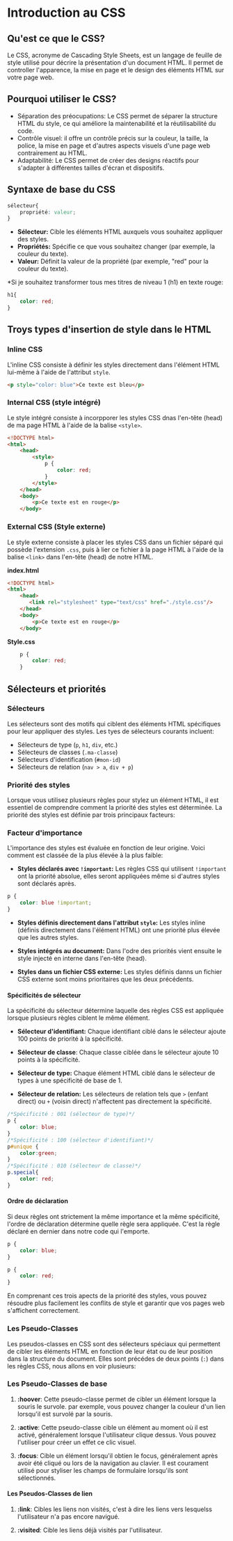 # Introduction au CSS

## Qu'est ce que le CSS?

Le CSS, acronyme de Cascading Style Sheets, est un langage de feuille de style utilisé pour décrire la présentation d'un document HTML. Il permet de controller l'apparence, la mise en page et le design des éléments HTML sur votre page web.

## Pourquoi utiliser le CSS?
- Séparation des préocupations: Le CSS permet de séparer la structure HTML du style, ce qui améliore la maintenabilité et la réutilisabilité du code.
- Contrôle visuel: il offre un contrôle précis sur la couleur, la taille, la police, la mise en page et d'autres aspects visuels d'une page web contrairement au HTML.
- Adaptabilité: Le CSS permet de créer des designs réactifs pour s'adapter à différentes tailles d'écran et dispositifs.

## Syntaxe de base du CSS

```css
sélecteur{
    propriété: valeur;
}
```

- **Sélecteur:** Cible les éléments HTML auxquels vous souhaitez appliquer des styles.
- **Propriétés:** Spécifie ce que vous souhaitez changer (par exemple, la couleur du texte).
- **Valeur:** Définit la valeur de la propriété (par exemple, "red" pour la couleur du texte).

*Si je souhaitez transformer tous mes titres de niveau 1 (h1) en texte rouge:

```css
h1{
    color: red;
}
```

## Troys types d'insertion de style dans le HTML

### Inline CSS
L'inline CSS consiste à définir les styles directement dans l'élément HTML lui-même à l'aide de l'attribut `style`.

```html
<p style="color: blue">Ce texte est bleu</p>
```

### Internal CSS (style intégré)
Le style intégré consiste à incorpporer les styles CSS dnas l'en-tête (head) de ma page HTML à l'aide de la balise `<style>`.

```html
<!DOCTYPE html>
<html>
    <head>
        <style>
            p {
                color: red;
            }
        </style>
    </head>
    <body>
        <p>Ce texte est en rouge</p>
    </body>
```

### External CSS (Style externe)
Le style externe consiste à placer les styles CSS dans un fichier séparé qui possède l'extension `.css`, puis à lier ce fichier à la page HTML à l'aide de la balise `<link>` dans l'en-tête (head) de notre HTML.

**index.html**
```html
<!DOCTYPE html>
<html>
    <head>
       <link rel="stylesheet" type="text/css" href="./style.css"/>
    </head>
    <body>
        <p>Ce texte est en rouge</p>
    </body>
```

**Style.css**
```css
    p {
        color: red;
    }
```

## Sélecteurs et priorités

### Sélecteurs
Les sélecteurs sont des motifs qui ciblent des éléments HTML spécifiques pour leur appliquer des styles. Les tyes de sélecteurs courants incluent:
- Sélecteurs de type (`p`, `h1`, `div`, etc.)
- Sélecteurs de classes (`.ma-classe`)
- Sélecteurs d'identification (`#mon-id`)
- Sélecteurs de relation (`nav > a`, `div + p`)

### Priorité des styles
Lorsque vous utilisez plusieurs règles pour stylez un élément HTML, il est essentiel de comprendre comment la priorité des styles est déterminée. La priorité des styles est définie par trois principaux facteurs:

### Facteur d'importance
L'importance des styles est évaluée en fonction de leur origine. Voici comment est classée de la plus élevée à la plus faible:

- **Styles déclarés avec `!important`:** Les règles CSS qui utilisent `!important` ont la priorité absolue, elles seront appliquées même si d'autres styles sont déclarés après.

```css
p {
    color: blue !important;
}
```

- **Styles définis directement dans l'attribut `style`:** Les styles inline (définis directement dans l'élément HTML) ont une priorité plus élevée que les autres styles.

- **Styles intégrés au document:** Dans l'odre des priorités vient ensuite le style injecté en interne dans l'en-tête (head).

- **Styles dans un fichier CSS externe:** Les styles définis danns un fichier CSS externe sont moins prioritaires que les deux précédents.

#### Spécificités de sélecteur 
La spécificité du sélecteur détermine laquelle des règles CSS est appliquée lorsque plusieurs règles ciblent le même élément.

- **Sélecteur d'identifiant:** Chaque identifiant ciblé dans le sélecteur ajoute 100 points de priorité à la spécificité.

- **Sélecteur de classe**: Chaque classe ciblée dans le sélecteur ajoute 10 points à la spécificité.

- **Sélecteur de type:** Chaque élément HTML ciblé dans le sélecteur de types à une spécificité de base de 1.

- **Sélecteur de relation:** Les sélecteurs de relation tels que `>` (enfant direct) ou `+` (voisin direct) n'affectent pas directement la spécificité.

```css
/*Spécificité : 001 (sélecteur de type)*/
p {
    color: blue;
}
/*Spécificité : 100 (sélecteur d'identifiant)*/
p#unique {
    color:green;
}
/*Spécificité : 010 (sélecteur de classe)*/
p.special{
    color: red;
}
```
#### Ordre de déclaration
Si deux règles ont strictement la même importance et la même spécificité, l'ordre de déclaration détermine quelle règle sera appliquée. C'est la règle déclaré en dernier dans notre code qui l'emporte.

```css
p {
    color: blue;
}

p {
    color: red;
}
```

En comprenant ces trois apects de la priorité des styles, vous pouvez résoudre plus facilement les conflits de style et garantir que vos pages web s'affichent correctement.

### Les Pseudo-Classes
Les pseudos-classes en CSS sont des sélecteurs spéciaux qui permettent de cibler les éléments HTML en fonction de leur état ou de leur position dans la structure du document. Elles sont précédes de deux points (`:`) dans les règles CSS, nous allons en voir plusieurs:

### Les Pseudo-Classes de base

1. **:hoover**: Cette pseudo-classe permet de cibler un élément lorsque la souris le survole. par exemple, vous pouvez changer la couleur d'un lien lorsqu'il est survolé par la souris.

2. **:active**: Cette pseudo-classe cible un élément au moment où il est activé, généralement lorsque l'utilisateur  clique dessus. Vous pouvez l'utiliser pour créer un effet ce clic visuel.

3. **:focus**: Cible un élément lorsqu'il obtien le focus, généralement après avoir été cliqué ou lors de la navigation au clavier. Il est courament utilisé pour styliser les champs de formulaire lorsqu'ils sont sélectionnés.

#### Les Pseudos-Classes de lien

1. **:link**: Cibles les liens non visités, c'est à dire les liens vers lesquelss l'utilisateur n'a pas encore navigué. 

2. **:visited**: Cible les liens déjà visités par l'utilisateur.
